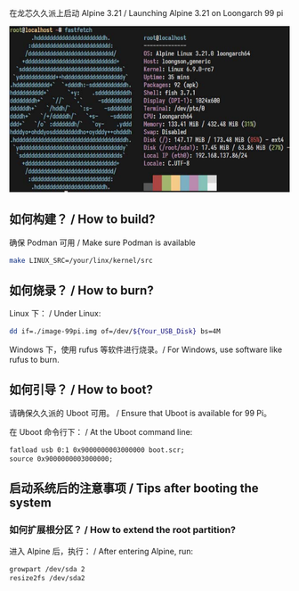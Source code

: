 在龙芯久久派上启动 Alpine 3.21 / Launching Alpine 3.21 on Loongarch 99 pi

![fastfetch](./pic/1.jpg)

## 如何构建？ / How to build?

确保 Podman 可用 / Make sure Podman is available

```bash
make LINUX_SRC=/your/linx/kernel/src
```

## 如何烧录？ / How to burn?

Linux 下： / Under Linux:

```bash
dd if=./image-99pi.img of=/dev/${Your_USB_Disk} bs=4M
```

Windows 下，使用 rufus 等软件进行烧录。/ For Windows, use software like rufus to burn.

## 如何引导？ / How to boot?

请确保久久派的 Uboot 可用。 / Ensure that Uboot is available for 99 Pi。

在 Uboot 命令行下： / At the Uboot command line:

```
fatload usb 0:1 0x9000000003000000 boot.scr;
source 0x9000000003000000;
```

## 启动系统后的注意事项 / Tips after booting the system

### 如何扩展根分区？ / How to extend the root partition?

进入 Alpine 后，执行： / After entering Alpine, run:

```bash
growpart /dev/sda 2
resize2fs /dev/sda2
```
